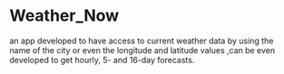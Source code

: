 # Weather_Now
an app developed to have access to current weather data by using the name of the city or even the longitude and latitude values ,can be even developed to get  hourly, 5- and 16-day forecasts. 
